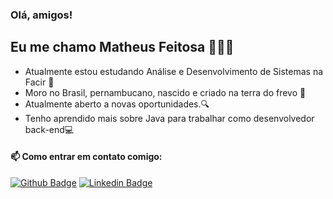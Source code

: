  ### Olá, amigos! 


## Eu me chamo Matheus Feitosa 👨🏽‍💻

-   Atualmente estou estudando Análise e Desenvolvimento de Sistemas na Facir 📖
-   Moro no Brasil, pernambucano, nascido e criado na terra do frevo 🦈
-   Atualmente aberto a novas oportunidades.🔍
-   Tenho aprendido mais sobre Java para trabalhar como desenvolvedor back-end💻
#### 📫 Como entrar em contato comigo:
 [![Github Badge](https://img.shields.io/badge/-Github-000?style=flat-square&logo=Github&logoColor=white&link=https://github.com/feitosamatheus)](https://github.com/feitosamatheus)  [![Linkedin Badge](https://img.shields.io/badge/-LinkedIn-blue?style=flat-square&logo=Linkedin&logoColor=white&link=linkedin.com/in/matheus-feitosa-681697155/)](linkedin.com/in/matheus-feitosa-681697155/)

<!--
**feitosamatheus/feitosamatheus** is a ✨ _special_ ✨ repository because its `README.md` (this file) appears on your GitHub profile.

Here are some ideas to get you started:

- 🔭 I’m currently working on ...
- 🌱 I’m currently learning ...
- 👯 I’m looking to collaborate on ...
- 🤔 I’m looking for help with ...
- 💬 Ask me about ...
- 📫 How to reach me: ...
- 😄 Pronouns: ...
- ⚡ Fun fact: ...
-->
